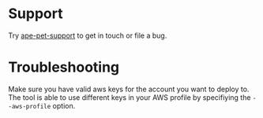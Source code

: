 # Support

Try [ape-pet-support](https://github.com/TimeInc/ape-pet-support) to get in touch or file a bug.

# Troubleshooting

Make sure you have valid aws keys for the account you want to deploy to. The tool is able to use different keys in your AWS profile by specifiying the `--aws-profile` option.
